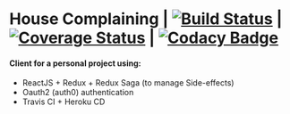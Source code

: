 
# House Complaining | [![Build Status](https://travis-ci.org/andredp/house-complaining.svg?branch=master)](https://travis-ci.org/andredp/house-complaining) | [![Coverage Status](https://coveralls.io/repos/github/andredp/house-complaining/badge.svg?branch=develop)](https://coveralls.io/github/andredp/house-complaining?branch=develop) | [![Codacy Badge](https://api.codacy.com/project/badge/Grade/6601ee448f4a4307a3a117bd5fdfb514)](https://www.codacy.com/app/andredp/house-complaining?utm_source=github.com&utm_medium=referral&utm_content=andredp/house-complaining&utm_campaign=badger)


#### Client for a personal project using:
 * ReactJS + Redux + Redux Saga (to manage Side-effects)
 * Oauth2 (auth0) authentication
 * Travis CI + Heroku CD
